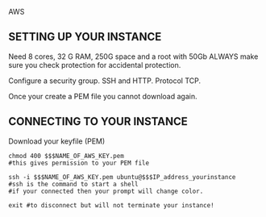 AWS

## SETTING UP YOUR INSTANCE

Need 8 cores, 32 G RAM, 250G space and a root with 50Gb
ALWAYS make sure you check protection for accidental protection. 

Configure a security group. SSH and HTTP. Protocol TCP. 

Once your create a PEM file you cannot download again. 

## CONNECTING TO YOUR INSTANCE

Download your keyfile (PEM)

```
chmod 400 $$$NAME_OF_AWS_KEY.pem
#this gives permission to your PEM file

ssh -i $$$NAME_OF_AWS_KEY.pem ubuntu@$$$IP_address_yourinstance
#ssh is the command to start a shell
#if your connected then your prompt will change color. 

exit #to disconnect but will not terminate your instance! 

```
